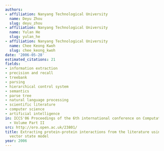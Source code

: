 ```yaml
---
authors:
- affiliation: Nanyang Technological University
  name: Deyu Zhou
  slug: deyu_zhou
- affiliation: Nanyang Technological University
  name: Yulan He
  slug: yulan_he
- affiliation: Nanyang Technological University
  name: Chee Keong Kwoh
  slug: chee_keong_kwoh
date: '2006-05-28'
estimated_citations: 21
fields:
- information extraction
- precision and recall
- treebank
- parsing
- hierarchical control system
- semantics
- parse tree
- natural language processing
- scientific literature
- computer science
- artificial intelligence
in: ICCS'06 Proceedings of the 6th international conference on Computational Science
  - Volume Part II
src: http://oro.open.ac.uk/23801/
title: Extracting protein-protein interactions from the literature using the hidden
  vector state model
year: 2006
---
```

